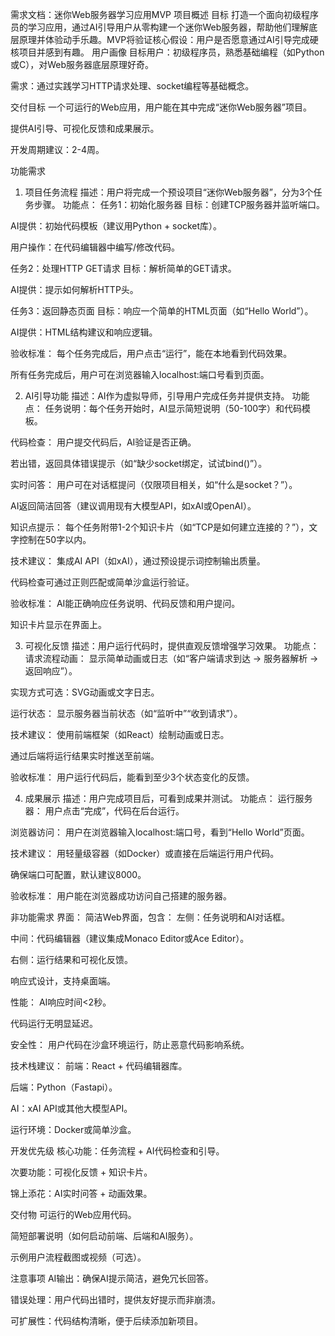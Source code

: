 需求文档：迷你Web服务器学习应用MVP
项目概述
目标
打造一个面向初级程序员的学习应用，通过AI引导用户从零构建一个迷你Web服务器，帮助他们理解底层原理并体验动手乐趣。MVP将验证核心假设：用户是否愿意通过AI引导完成硬核项目并感到有趣。
用户画像
目标用户：初级程序员，熟悉基础编程（如Python或C），对Web服务器底层原理好奇。

需求：通过实践学习HTTP请求处理、socket编程等基础概念。

交付目标
一个可运行的Web应用，用户能在其中完成“迷你Web服务器”项目。

提供AI引导、可视化反馈和成果展示。

开发周期建议：2-4周。

功能需求
1. 项目任务流程
描述：用户将完成一个预设项目“迷你Web服务器”，分为3个任务步骤。
功能点：
任务1：初始化服务器
目标：创建TCP服务器并监听端口。

AI提供：初始代码模板（建议用Python + socket库）。

用户操作：在代码编辑器中编写/修改代码。

任务2：处理HTTP GET请求
目标：解析简单的GET请求。

AI提供：提示如何解析HTTP头。

任务3：返回静态页面
目标：响应一个简单的HTML页面（如“Hello World”）。

AI提供：HTML结构建议和响应逻辑。

验收标准：
每个任务完成后，用户点击“运行”，能在本地看到代码效果。

所有任务完成后，用户可在浏览器输入localhost:端口号看到页面。

2. AI引导功能
描述：AI作为虚拟导师，引导用户完成任务并提供支持。
功能点：
任务说明：每个任务开始时，AI显示简短说明（50-100字）和代码模板。

代码检查：
用户提交代码后，AI验证是否正确。

若出错，返回具体错误提示（如“缺少socket绑定，试试bind()”）。

实时问答：
用户可在对话框提问（仅限项目相关，如“什么是socket？”）。

AI返回简洁回答（建议调用现有大模型API，如xAI或OpenAI）。

知识点提示：
每个任务附带1-2个知识卡片（如“TCP是如何建立连接的？”），文字控制在50字以内。

技术建议：
集成AI API（如xAI），通过预设提示词控制输出质量。

代码检查可通过正则匹配或简单沙盒运行验证。

验收标准：
AI能正确响应任务说明、代码反馈和用户提问。

知识卡片显示在界面上。

3. 可视化反馈
描述：用户运行代码时，提供直观反馈增强学习效果。
功能点：
请求流程动画：
显示简单动画或日志（如“客户端请求到达 → 服务器解析 → 返回响应”）。

实现方式可选：SVG动画或文字日志。

运行状态：
显示服务器当前状态（如“监听中”“收到请求”）。

技术建议：
使用前端框架（如React）绘制动画或日志。

通过后端将运行结果实时推送至前端。

验收标准：
用户运行代码后，能看到至少3个状态变化的反馈。

4. 成果展示
描述：用户完成项目后，可看到成果并测试。
功能点：
运行服务器：
用户点击“完成”，代码在后台运行。

浏览器访问：
用户在浏览器输入localhost:端口号，看到“Hello World”页面。

技术建议：
用轻量级容器（如Docker）或直接在后端运行用户代码。

确保端口可配置，默认建议8000。

验收标准：
用户能在浏览器成功访问自己搭建的服务器。

非功能需求
界面：
简洁Web界面，包含：
左侧：任务说明和AI对话框。

中间：代码编辑器（建议集成Monaco Editor或Ace Editor）。

右侧：运行结果和可视化反馈。

响应式设计，支持桌面端。

性能：
AI响应时间<2秒。

代码运行无明显延迟。

安全性：
用户代码在沙盒环境运行，防止恶意代码影响系统。

技术栈建议：
前端：React + 代码编辑器库。

后端：Python（Fastapi）。

AI：xAI API或其他大模型API。

运行环境：Docker或简单沙盒。

开发优先级
核心功能：任务流程 + AI代码检查和引导。

次要功能：可视化反馈 + 知识卡片。

锦上添花：AI实时问答 + 动画效果。

交付物
可运行的Web应用代码。

简短部署说明（如何启动前端、后端和AI服务）。

示例用户流程截图或视频（可选）。

注意事项
AI输出：确保AI提示简洁，避免冗长回答。

错误处理：用户代码出错时，提供友好提示而非崩溃。

可扩展性：代码结构清晰，便于后续添加新项目。

